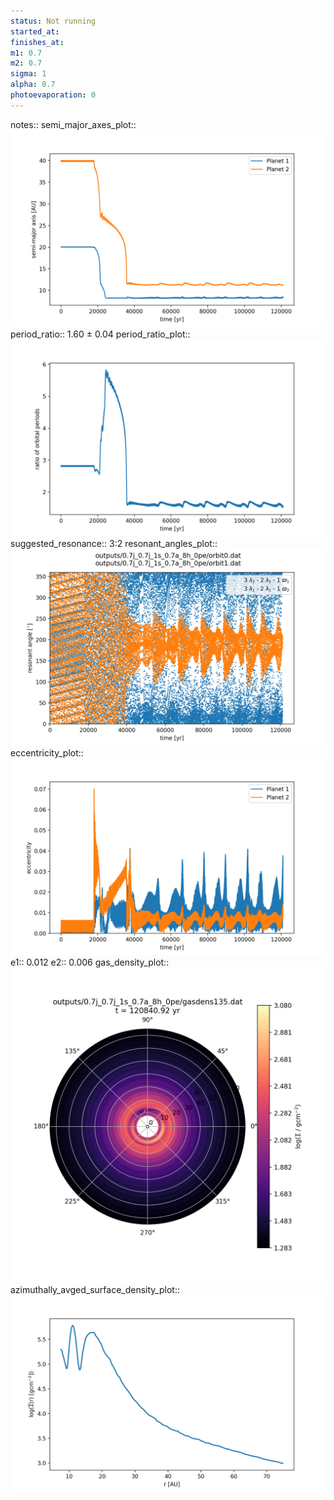 ```yaml
---
status: Not running
started_at:
finishes_at:
m1: 0.7
m2: 0.7
sigma: 1
alpha: 0.7
photoevaporation: 0
---
```


notes::
semi_major_axes_plot:: ![semi_major_axes_0.7j_0.7j_1s_0.7a_8h_0pe.png](plots/semi_major_axes/semi_major_axes_0.7j_0.7j_1s_0.7a_8h_0pe.png)
period_ratio:: 1.60 ± 0.04
period_ratio_plot:: ![period_ratio_0.7j_0.7j_1s_0.7a_8h_0pe.png](plots/period_ratio/period_ratio_0.7j_0.7j_1s_0.7a_8h_0pe.png)
suggested_resonance:: 3:2
resonant_angles_plot:: ![resonant_angles_0.7j_0.7j_1s_0.7a_8h_0pe.png](plots/resonant_angles/resonant_angles_0.7j_0.7j_1s_0.7a_8h_0pe.png)
eccentricity_plot:: ![eccentricity_0.7j_0.7j_1s_0.7a_8h_0pe.png](plots/eccentricity/eccentricity_0.7j_0.7j_1s_0.7a_8h_0pe.png)
e1:: 0.012
e2:: 0.006
gas_density_plot:: ![gas_density_0.7j_0.7j_1s_0.7a_8h_0pe.png](plots/gas_density/gas_density_0.7j_0.7j_1s_0.7a_8h_0pe.png)
azimuthally_avged_surface_density_plot:: ![azimuthally_avged_surface_density_0.7j_0.7j_1s_0.7a_8h_0pe.png](plots/azimuthally_avged_surface_density/azimuthally_avged_surface_density_0.7j_0.7j_1s_0.7a_8h_0pe.png)
